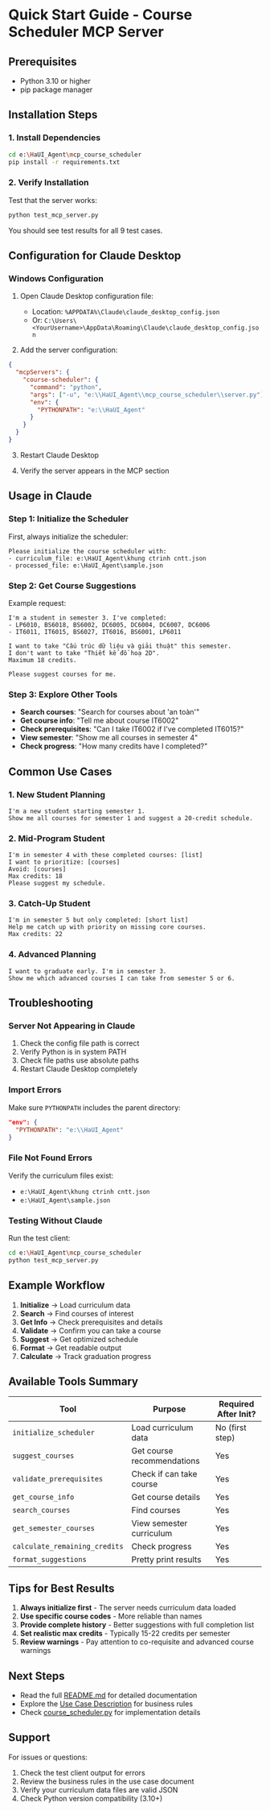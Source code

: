 # Quick Start Guide - Course Scheduler MCP Server

## Prerequisites

- Python 3.10 or higher
- pip package manager

## Installation Steps

### 1. Install Dependencies

```bash
cd e:\HaUI_Agent\mcp_course_scheduler
pip install -r requirements.txt
```

### 2. Verify Installation

Test that the server works:

```bash
python test_mcp_server.py
```

You should see test results for all 9 test cases.

## Configuration for Claude Desktop

### Windows Configuration

1. Open Claude Desktop configuration file:

   - Location: `%APPDATA%\Claude\claude_desktop_config.json`
   - Or: `C:\Users\<YourUsername>\AppData\Roaming\Claude\claude_desktop_config.json`

2. Add the server configuration:

```json
{
  "mcpServers": {
    "course-scheduler": {
      "command": "python",
      "args": ["-u", "e:\\HaUI_Agent\\mcp_course_scheduler\\server.py"],
      "env": {
        "PYTHONPATH": "e:\\HaUI_Agent"
      }
    }
  }
}
```

3. Restart Claude Desktop

4. Verify the server appears in the MCP section

## Usage in Claude

### Step 1: Initialize the Scheduler

First, always initialize the scheduler:

```
Please initialize the course scheduler with:
- curriculum_file: e:\HaUI_Agent\khung ctrinh cntt.json
- processed_file: e:\HaUI_Agent\sample.json
```

### Step 2: Get Course Suggestions

Example request:

```
I'm a student in semester 3. I've completed:
- LP6010, BS6018, BS6002, DC6005, DC6004, DC6007, DC6006
- IT6011, IT6015, BS6027, IT6016, BS6001, LP6011

I want to take "Cấu trúc dữ liệu và giải thuật" this semester.
I don't want to take "Thiết kế đồ hoạ 2D".
Maximum 18 credits.

Please suggest courses for me.
```

### Step 3: Explore Other Tools

- **Search courses**: "Search for courses about 'an toàn'"
- **Get course info**: "Tell me about course IT6002"
- **Check prerequisites**: "Can I take IT6002 if I've completed IT6015?"
- **View semester**: "Show me all courses in semester 4"
- **Check progress**: "How many credits have I completed?"

## Common Use Cases

### 1. New Student Planning

```
I'm a new student starting semester 1.
Show me all courses for semester 1 and suggest a 20-credit schedule.
```

### 2. Mid-Program Student

```
I'm in semester 4 with these completed courses: [list]
I want to prioritize: [courses]
Avoid: [courses]
Max credits: 18
Please suggest my schedule.
```

### 3. Catch-Up Student

```
I'm in semester 5 but only completed: [short list]
Help me catch up with priority on missing core courses.
Max credits: 22
```

### 4. Advanced Planning

```
I want to graduate early. I'm in semester 3.
Show me which advanced courses I can take from semester 5 or 6.
```

## Troubleshooting

### Server Not Appearing in Claude

1. Check the config file path is correct
2. Verify Python is in system PATH
3. Check file paths use absolute paths
4. Restart Claude Desktop completely

### Import Errors

Make sure `PYTHONPATH` includes the parent directory:

```json
"env": {
  "PYTHONPATH": "e:\\HaUI_Agent"
}
```

### File Not Found Errors

Verify the curriculum files exist:

- `e:\HaUI_Agent\khung ctrinh cntt.json`
- `e:\HaUI_Agent\sample.json`

### Testing Without Claude

Run the test client:

```bash
cd e:\HaUI_Agent\mcp_course_scheduler
python test_mcp_server.py
```

## Example Workflow

1. **Initialize** → Load curriculum data
2. **Search** → Find courses of interest
3. **Get Info** → Check prerequisites and details
4. **Validate** → Confirm you can take a course
5. **Suggest** → Get optimized schedule
6. **Format** → Get readable output
7. **Calculate** → Track graduation progress

## Available Tools Summary

| Tool                          | Purpose                    | Required After Init? |
| ----------------------------- | -------------------------- | -------------------- |
| `initialize_scheduler`        | Load curriculum data       | No (first step)      |
| `suggest_courses`             | Get course recommendations | Yes                  |
| `validate_prerequisites`      | Check if can take course   | Yes                  |
| `get_course_info`             | Get course details         | Yes                  |
| `search_courses`              | Find courses               | Yes                  |
| `get_semester_courses`        | View semester curriculum   | Yes                  |
| `calculate_remaining_credits` | Check progress             | Yes                  |
| `format_suggestions`          | Pretty print results       | Yes                  |

## Tips for Best Results

1. **Always initialize first** - The server needs curriculum data loaded
2. **Use specific course codes** - More reliable than names
3. **Provide complete history** - Better suggestions with full completion list
4. **Set realistic max credits** - Typically 15-22 credits per semester
5. **Review warnings** - Pay attention to co-requisite and advanced course warnings

## Next Steps

- Read the full [README.md](README.md) for detailed documentation
- Explore the [Use Case Description](../USE_CASE.md) for business rules
- Check [course_scheduler.py](../course_scheduler.py) for implementation details

## Support

For issues or questions:

1. Check the test client output for errors
2. Review the business rules in the use case document
3. Verify your curriculum data files are valid JSON
4. Check Python version compatibility (3.10+)
